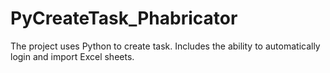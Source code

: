 # PyCreateTask_Phabricator
The project uses Python to create task. Includes the ability to automatically login and import Excel sheets.
